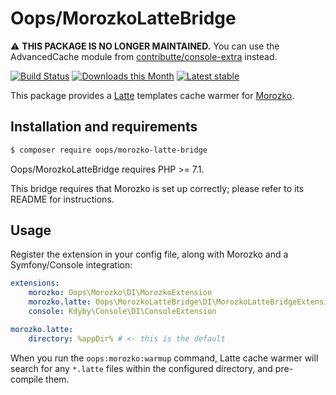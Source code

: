 # Oops/MorozkoLatteBridge

:warning: **THIS PACKAGE IS NO LONGER MAINTAINED.** You can use the AdvancedCache module from [contributte/console-extra](https://github.com/contributte/console-extra) instead.

[![Build Status](https://img.shields.io/travis/o2ps/MorozkoLatteBridge.svg)](https://travis-ci.org/o2ps/MorozkoLatteBridge)
[![Downloads this Month](https://img.shields.io/packagist/dm/oops/morozko-latte-bridge.svg)](https://packagist.org/packages/oops/morozko-latte-bridge)
[![Latest stable](https://img.shields.io/packagist/v/oops/morozko-latte-bridge.svg)](https://packagist.org/packages/oops/morozko-latte-bridge)

This package provides a [Latte](https://latte.nette.org) templates cache warmer for [Morozko](https://github.com/o2ps/Morozko).


## Installation and requirements

```bash
$ composer require oops/morozko-latte-bridge
```

Oops/MorozkoLatteBridge requires PHP >= 7.1.

This bridge requires that Morozko is set up correctly; please refer to its README for instructions.


## Usage

Register the extension in your config file, along with Morozko and a Symfony/Console integration:

```yaml
extensions:
    morozko: Oops\Morozko\DI\MorozkoExtension
    morozko.latte: Oops\MorozkoLatteBridge\DI\MorozkoLatteBridgeExtension
    console: Kdyby\Console\DI\ConsoleExtension

morozko.latte:
    directory: %appDir% # <- this is the default
```

When you run the `oops:morozko:warmup` command, Latte cache warmer will search for any `*.latte` files within the configured directory, and pre-compile them.
